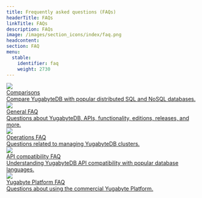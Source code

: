 ```yaml
---
title: Frequently asked questions (FAQs)
headerTitle: FAQs
linkTitle: FAQs
description: FAQs
image: /images/section_icons/index/faq.png
headcontent:
section: FAQ
menu:
  stable:
    identifier: faq
    weight: 2730
---
```


<div class="row">

  <div class="col-12 col-md-6 col-lg-12 col-xl-6">
    <a class="section-link icon-offset" href="../comparisons/">
      <div class="head">
        <img class="icon" src="/images/section_icons/index/comparisons.png" aria-hidden="true" />
        <div class="title">Comparisons</div>
      </div>
      <div class="body">
        Compare YugabyteDB with popular distributed SQL and NoSQL databases.
      </div>
    </a>
  </div>

  <div class="col-12 col-md-6 col-lg-12 col-xl-6">
    <a class="section-link icon-offset" href="general/">
      <div class="head">
        <img class="icon" src="/images/section_icons/introduction/core_features.png" aria-hidden="true" />
        <div class="title">General FAQ</div>
      </div>
      <div class="body">
        Questions about YugabyteDB, APIs, functionality, editions, releases, and more.
      </div>
    </a>
  </div>

  <div class="col-12 col-md-6 col-lg-12 col-xl-6">
    <a class="section-link icon-offset" href="operations-faq/">
      <div class="head">
        <img class="icon" src="/images/section_icons/manage/enterprise.png" aria-hidden="true" />
        <div class="title">Operations FAQ</div>
      </div>
      <div class="body">
        Questions related to managing YugabyteDB clusters.
      </div>
    </a>
  </div>

  <div class="col-12 col-md-6 col-lg-12 col-xl-6">
    <a class="section-link icon-offset" href="compatibility/">
      <div class="head">
        <img class="icon" src="/images/section_icons/index/api.png" aria-hidden="true" />
        <div class="title">API compatibility FAQ</div>
      </div>
      <div class="body">
        Understanding YugabyteDB API compatibility with popular database languages.
      </div>
    </a>
  </div>
</div>

<div class="col-12 col-md-6 col-lg-12 col-xl-6">
  <a class="section-link icon-offset" href="yugabyte-platform/">
    <div class="head">
      <img class="icon" src="/images/section_icons/manage/enterprise.png" aria-hidden="true" />
      <div class="title">Yugabyte Platform FAQ</div>
    </div>
    <div class="body">
      Questions about using the commercial Yugabyte Platform.
    </div>
  </a>
</div>

</div>
